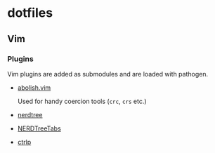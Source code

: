 # dotfiles

## Vim

### Plugins

Vim plugins are added as submodules and are loaded with pathogen.

* [abolish.vim](https://github.com/tpope/vim-abolish)

  Used for handy coercion tools (`crc`, `crs` etc.)

* [nerdtree](https://github.com/scrooloose/nerdtree)

* [NERDTreeTabs](https://github.com/jistr/vim-nerdtree-tabs)

* [ctrlp](https://github.com/kien/ctrlp.vim)
